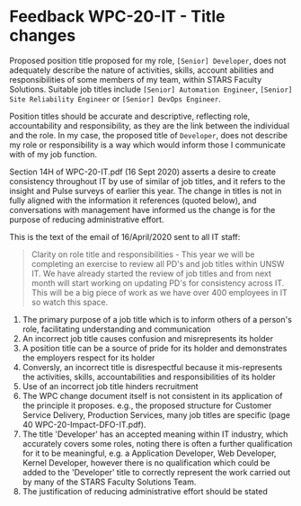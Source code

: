 # Feedback WPC-20-IT - Title changes

Proposed position title proposed for my role, `[Senior] Developer`, does not adequately describe the nature of activities, skills, account abilities and responsibilities of some members of my team, within STARS Faculty Solutions. Suitable job titles include `[Senior] Automation Engineer`, `[Senior] Site Reliability Engineer` or `[Senior] DevOps Engineer`.

Position titles should be accurate and descriptive, reflecting role, accountability and responsibility, as they are the link between the individual and the role. In my case, the proposed title of `Developer`, does not describe my role or responsibility is a way which would inform those I communicate with of my job function.
 
Section 14H of WPC-20-IT.pdf (16 Sept 2020) asserts a desire to create consistency throughout IT by use of similar of job titles, and it refers to the insight and Pulse surveys of earlier this year. The change in titles is not in fully aligned with the information it references (quoted below), and conversations with management have informed us the change is for the purpose of reducing administrative effort.

This is the text of the email of 16/April/2020 sent to all IT staff:

> Clarity on role title and responsibilities - This year we will be completing an exercise to review all PD's and job titles within UNSW IT. We have already started the review of job titles and from next month will start working on updating PD's for consistency across IT. This will be a big piece of work as we have over 400 employees in IT so watch this space. 

1. The primary purpose of a job title which is to inform others of a person's role, facilitating understanding and communication
1. An incorrect job title causes confusion and misrepresents its holder
1. A position title can be a source of pride for its holder and demonstrates the employers respect for its holder
1. Conversly, an incorrect title is disrespectful because it mis-represents the activities, skills, accountabilities and responsibilities of its holder
1. Use of an incorrect job title hinders recruitment
1. The WPC change document itself is not consistent in its application of the principle it proposes. e.g., the proposed structure for Customer Service Delivery, Production Services, many job titles are specific (page 40 WPC-20-Impact-DFO-IT.pdf).
1. The title 'Developer' has an accepted meaning within IT industry, which accurately covers some roles, noting there is often a further qualification for it to be meaningful,  e.g. a  Application Developer, Web Developer, Kernel Developer, however there is no qualification which could be added to the 'Developer' title to correctly represent the work carried out by many of the STARS Faculty Solutions Team.
1. The justification of reducing administrative effort should be stated
